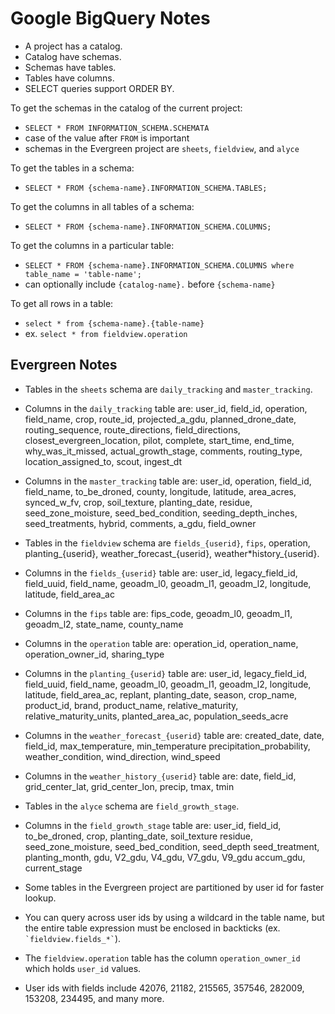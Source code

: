 # Google BigQuery Notes

- A project has a catalog.
- Catalog have schemas.
- Schemas have tables.
- Tables have columns.
- SELECT queries support ORDER BY.

To get the schemas in the catalog of the current project:

- `SELECT * FROM INFORMATION_SCHEMA.SCHEMATA`
- case of the value after `FROM` is important
- schemas in the Evergreen project are `sheets`, `fieldview`, and `alyce`

To get the tables in a schema:

- `SELECT * FROM {schema-name}.INFORMATION_SCHEMA.TABLES;`

To get the columns in all tables of a schema:

- `SELECT * FROM {schema-name}.INFORMATION_SCHEMA.COLUMNS;`

To get the columns in a particular table:

- `SELECT * FROM {schema-name}.INFORMATION_SCHEMA.COLUMNS where table_name = 'table-name';`
- can optionally include `{catalog-name}.` before `{schema-name}`

To get all rows in a table:

- `select * from {schema-name}.{table-name}`
- ex. `select * from fieldview.operation`

## Evergreen Notes

- Tables in the `sheets` schema are `daily_tracking` and `master_tracking`.

- Columns in the `daily_tracking` table are:
  user_id, field_id, operation, field_name, crop, route_id, projected_a_gdu,
  planned_drone_date, routing_sequence, route_directions, field_directions,
  closest_evergreen_location, pilot, complete, start_time, end_time,
  why_was_it_missed, actual_growth_stage, comments, routing_type,
  location_assigned_to, scout, ingest_dt

- Columns in the `master_tracking` table are:
  user_id, operation, field_id, field_name, to_be_droned, county, longitude,
  latitude, area_acres, synced_w_fv, crop, soil_texture, planting_date,
  residue, seed_zone_moisture, seed_bed_condition, seeding_depth_inches,
  seed_treatments, hybrid, comments, a_gdu, field_owner

- Tables in the `fieldview` schema are `fields_{userid}`, `fips`,
  operation, planting\_{userid}, weather_forecast\_{userid},
  weather\*history\_{userid}.

- Columns in the `fields_{userid}` table are:
  user_id, legacy_field_id, field_uuid, field_name, geoadm_l0,
  geoadm_l1, geoadm_l2, longitude, latitude, field_area_ac

- Columns in the `fips` table are:
  fips_code, geoadm_l0, geoadm_l1, geoadm_l2, state_name, county_name

- Columns in the `operation` table are:
  operation_id, operation_name, operation_owner_id, sharing_type

- Columns in the `planting_{userid}` table are:
  user_id, legacy_field_id, field_uuid, field_name, geoadm_l0, geoadm_l1,
  geoadm_l2, longitude, latitude, field_area_ac, replant, planting_date,
  season, crop_name, product_id, brand, product_name, relative_maturity,
  relative_maturity_units, planted_area_ac, population_seeds_acre

- Columns in the `weather_forecast_{userid}` table are:
  created_date, date, field_id, max_temperature, min_temperature
  precipitation_probability, weather_condition, wind_direction, wind_speed

- Columns in the `weather_history_{userid}` table are:
  date, field_id, grid_center_lat, grid_center_lon, precip, tmax, tmin

- Tables in the `alyce` schema are `field_growth_stage`.

- Columns in the `field_growth_stage` table are:
  user_id, field_id, to_be_droned, crop, planting_date, soil_texture
  residue, seed_zone_moisture, seed_bed_condition, seed_depth
  seed_treatment, planting_month, gdu, V2_gdu, V4_gdu, V7_gdu, V9_gdu
  accum_gdu, current_stage

- Some tables in the Evergreen project are
  partitioned by user id for faster lookup.

- You can query across user ids by using a wildcard in the table name,
  but the entire table expression must be enclosed in backticks
  (ex. `` `fieldview.fields_*` ``).

- The `fieldview.operation` table has the column `operation_owner_id`
  which holds `user_id` values.

- User ids with fields include 42076, 21182, 215565, 357546, 282009, 153208,
  234495, and many more.
